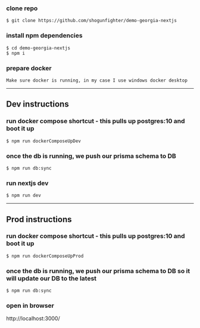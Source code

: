 


### clone repo

```
$ git clone https://github.com/shogunfighter/demo-georgia-nextjs
```

### install npm dependencies

```
$ cd demo-georgia-nextjs
$ npm i
```

### prepare docker

```
Make sure docker is running, in my case I use windows docker desktop
```


----------------

## Dev instructions


### run docker compose shortcut - this pulls up postgres:10 and boot it up

```
$ npm run dockerComposeUpDev
```

### once the db is running, we push our prisma schema to DB
```
$ npm run db:sync
```

### run nextjs dev 

```
$ npm run dev
```





----------------

## Prod instructions


### run docker compose shortcut - this pulls up postgres:10 and boot it up

```
$ npm run dockerComposeUpProd
```

### once the db is running, we push our prisma schema to DB so it will update our DB to the latest
```
$ npm run db:sync
```

### open in browser
http://localhost:3000/